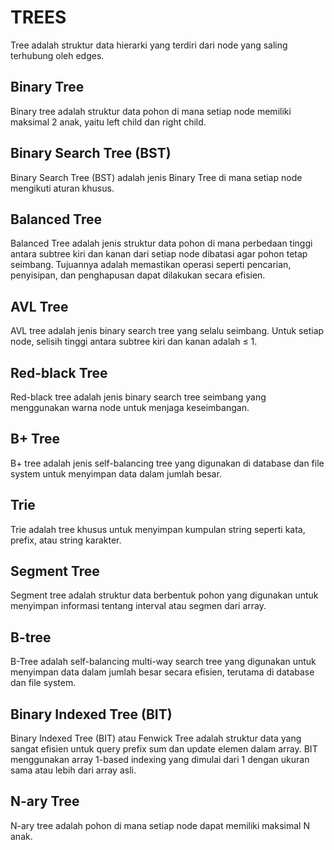 # TREES

Tree adalah struktur data hierarki yang terdiri dari node yang saling terhubung oleh edges.

## Binary Tree

Binary tree adalah struktur data pohon di mana setiap node memiliki maksimal 2 anak, yaitu left child dan right child.

## Binary Search Tree (BST)

Binary Search Tree (BST) adalah jenis Binary Tree di mana setiap node mengikuti aturan khusus.

## Balanced Tree

Balanced Tree adalah jenis struktur data pohon di mana perbedaan tinggi antara subtree kiri dan kanan dari setiap node dibatasi agar pohon tetap seimbang. Tujuannya adalah memastikan operasi seperti pencarian, penyisipan, dan penghapusan dapat dilakukan secara efisien.

## AVL Tree

AVL tree adalah jenis binary search tree yang selalu seimbang. Untuk setiap node, selisih tinggi antara subtree kiri dan kanan adalah ≤ 1.

## Red-black Tree

Red-black tree adalah jenis binary search tree seimbang yang menggunakan warna node untuk menjaga keseimbangan.

## B+ Tree

B+ tree adalah jenis self-balancing tree yang digunakan di database dan file system untuk menyimpan data dalam jumlah besar.

## Trie

Trie adalah tree khusus untuk menyimpan kumpulan string seperti kata, prefix, atau string karakter.

## Segment Tree

Segment tree adalah struktur data berbentuk pohon yang digunakan untuk menyimpan informasi tentang interval atau segmen dari array.

## B-tree

B-Tree adalah self-balancing multi-way search tree yang digunakan untuk menyimpan data dalam jumlah besar secara efisien, terutama di database dan file system.

## Binary Indexed Tree (BIT)

Binary Indexed Tree (BIT) atau Fenwick Tree adalah struktur data yang sangat efisien untuk query prefix sum dan update elemen dalam array. BIT menggunakan array 1-based indexing yang dimulai dari 1 dengan ukuran sama atau lebih dari array asli.

## N-ary Tree

N-ary tree adalah pohon di mana setiap node dapat memiliki maksimal N anak.